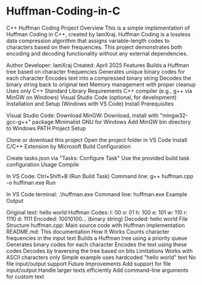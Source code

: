 # Huffman-Coding-in-C
C++
Huffman Coding Project
Overview
This is a simple implementation of Huffman Coding in C++, created by IamXraj. Huffman Coding is a lossless data compression algorithm that assigns variable-length codes to characters based on their frequencies. This project demonstrates both encoding and decoding functionality without any external dependencies.

Author
Developer: IamXraj
Created: April 2025
Features
Builds a Huffman tree based on character frequencies
Generates unique binary codes for each character
Encodes text into a compressed binary string
Decodes the binary string back to original text
Memory management with proper cleanup
Uses only C++ Standard Library
Requirements
C++ compiler (e.g., g++ via MinGW on Windows)
Visual Studio Code (optional, for development)
Installation and Setup (Windows with VS Code)
Install Prerequisites

Visual Studio Code: Download
MinGW: Download, install with "mingw32-gcc-g++" package
Minimalist GNU for Windows
Add MinGW bin directory to Windows PATH
Project Setup

Clone or download this project
Open the project folder in VS Code
Install C/C++ Extension by Microsoft
Build Configuration

Create tasks.json via "Tasks: Configure Task"
Use the provided build task configuration
Usage
Compile

In VS Code: Ctrl+Shift+B (Run Build Task)
Command line: g++ huffman.cpp -o huffman.exe
Run

In VS Code terminal: .\huffman.exe
Command line: huffman.exe
Example Output

Original text: hello world
Huffman Codes:
l: 00
o: 01
h: 100
e: 101
w: 110
r: 1110
d: 1111
Encoded: 10010100... (binary string)
Decoded: hello world
File Structure
huffman.cpp: Main source code with Huffman implementation
README.md: This documentation
How It Works
Counts character frequencies in the input text
Builds a Huffman tree using a priority queue
Generates binary codes for each character
Encodes the text using these codes
Decodes by traversing the tree based on bits
Limitations
Works with ASCII characters only
Simple example uses hardcoded "hello world" text
No file input/output support
Future Improvements
Add support for file input/output
Handle larger texts efficiently
Add command-line arguments for custom text
